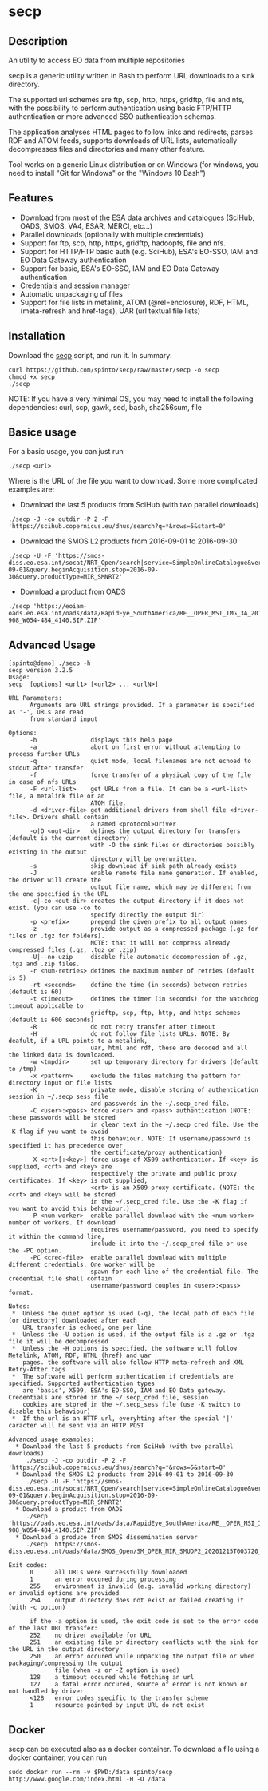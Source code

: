 # secp

## Description
An utility to access EO data from multiple repositories

secp is a generic utility written in Bash to perform URL downloads to a sink directory.

The supported url schemes are ftp, scp, http, https, gridftp, file and nfs, with the possibility to perform authentication using basic FTP/HTTP authentication or more advanced SSO authentication schemas.

The application analyses HTML pages to follow links and redirects, parses RDF and ATOM feeds, supports downloads of URL lists, automatically decompresses files and directories and many other feature.

Tool works on a generic Linux distribution or on Windows (for windows, you need to install "Git for Windows" or the "Windows 10 Bash")

## Features

* Download from most of the ESA data archives and catalogues (SciHub, OADS, SMOS, VA4, ESAR, MERCI, etc...)
* Parallel downloads (optionally with multiple credentials)
* Support for ftp, scp, http, https, gridftp, hadoopfs, file and nfs.
* Support for HTTP/FTP basic auth (e.g. SciHub), ESA's EO-SSO, IAM and EO Data Gateway authentication
* Support for basic, ESA's EO-SSO, IAM and EO Data Gateway authentication
* Credentials and session manager
* Automatic unpackaging of files
* Support for file lists in metalink, ATOM (@rel=enclosure), RDF, HTML, (meta-refresh and href-tags), UAR (url textual file lists)

## Installation

Download the [secp](https://github.com/spinto/secp/raw/master/secp) script, and run it. In summary:
```shell
curl https://github.com/spinto/secp/raw/master/secp -o secp
chmod +x secp
./secp
```

NOTE: If you have a very minimal OS, you may need to install the following dependencies: curl, scp, gawk, sed, bash, sha256sum, file

## Basice usage
For a basic usage, you can just run
```shell
./secp <url>
```
Where <url> is the URL of the file you want to download.
Some more complicated examples are:
* Download the last 5 products from SciHub (with two parallel downloads)
```shell
./secp -J -co outdir -P 2 -F 'https://scihub.copernicus.eu/dhus/search?q=*&rows=5&start=0'
```
* Download the SMOS L2 products from 2016-09-01 to 2016-09-30
```shell
./secp -U -F 'https://smos-diss.eo.esa.int/socat/NRT_Open/search|service=SimpleOnlineCatalogue&version=1.0&request=search&format=text%2Fplain&pageCount=50&query.beginAcquisition.start=2016-09-01&query.beginAcquisition.stop=2016-09-30&query.productType=MIR_SMNRT2'
```
* Download a product from OADS
```shell
./secp 'https://eoiam-oads.eo.esa.int/oads/data/RapidEye_SouthAmerica/RE__OPER_MSI_IMG_3A_20150727T143335_S25-908_W054-484_4140.SIP.ZIP'
```     
## Advanced Usage
```shell
[spinto@demo] ./secp -h
secp version 3.2.5
Usage:
secp  [options] <url1> [<url2> ... <urlN>]

URL Parameters:
      Arguments are URL strings provided. If a parameter is specified as '-', URLs are read
      from standard input

Options:
      -h               displays this help page
      -a               abort on first error without attempting to process further URLs
      -q               quiet mode, local filenames are not echoed to stdout after transfer
      -f               force transfer of a physical copy of the file in case of nfs URLs
      -F <url-list>    get URLs from a file. It can be a <url-list> file, a metalink file or an
                       ATOM file.
      -d <driver-file> get additional drivers from shell file <driver-file>. Drivers shall contain
                       a named <protocol>Driver
      -o|O <out-dir>   defines the output directory for transfers (default is the current directory)
                       with -O the sink files or directories possibly existing in the output
                       directory will be overwritten.
      -s               skip download if sink path already exists
      -J               enable remote file name generation. If enabled, the driver will create the
                       output file name, which may be different from the one specified in the URL
      -c|-co <out-dir> creates the output directory if it does not exist. (you can use -co to
                       specify directly the output dir)
      -p <prefix>      prepend the given prefix to all output names
      -z               provide output as a compressed package (.gz for files or .tgz for folders).
                       NOTE: that it will not compress already compressed files (.gz, .tgz or .zip)
      -U|--no-uzip     disable file automatic decompression of .gz, .tgz and .zip files.
      -r <num-retries> defines the maximum number of retries (default is 5)
      -rt <seconds>    define the time (in seconds) between retries (default is 60)
      -t <timeout>     defines the timer (in seconds) for the watchdog timeout applicable to
                       gridftp, scp, ftp, http, and https schemes (default is 600 seconds)
      -R               do not retry transfer after timeout
      -H               do not follow file lists URLs. NOTE: By deafult, if a URL points to a metalink,
                       uar, html and rdf, these are decoded and all the linked data is downloaded.
      -w <tmpdir>      set up temporary directory for drivers (default to /tmp)
      -x <pattern>     exclude the files matching the pattern for directory input or file lists
      -K               private mode, disable storing of authentication session in ~/.secp_sess file
                       and passwords in the ~/.secp_cred file.
      -C <user>:<pass> force <user> and <pass> authentication (NOTE: these passwords will be stored
                       in clear text in the ~/.secp_cred file. Use the -K flag if you want to avoid
                       this behaviour. NOTE: If username/passowrd is specified it has precedence over
                       the certificate/proxy authentication)
      -X <crt>[:<key>] force usage of X509 authentication. If <key> is supplied, <crt> and <key> are
                       respectively the private and public proxy certificates. If <key> is not supplied,
                       <crt> is an X509 proxy certificate. (NOTE: the <crt> and <key> will be stored
                       in the ~/.secp_cred file. Use the -K flag if you want to avoid this behaviour.)
      -P <num-worker>  enable parallel download with the <num-worker> number of workers. If download
                       requires username/password, you need to specify it within the command line,
                       include it into the ~/.secp_cred file or use the -PC option.
      -PC <cred-file>  enable parallel download with multiple different credentials. One worker will be
                       spawn for each line of the credential file. The credential file shall contain
                       username/password couples in <user>:<pass> format.

Notes:
 *  Unless the quiet option is used (-q), the local path of each file (or directory) downloaded after each
    URL transfer is echoed, one per line
 *  Unless the -U option is used, if the output file is a .gz or .tgz file it will be decompressed
 *  Unless the -H options is specified, the software will follow Metalink, ATOM, RDF, HTML (href) and uar
    pages. the software will also follow HTTP meta-refresh and XML Retry-After tags
 *  The software will perform authentication if credentials are specified. Supported authentication types
    are 'basic', X509, ESA's EO-SSO, IAM and EO Data gateway. Credentials are stored in the ~/.secp_cred file, session
    cookies are stored in the ~/.secp_sess file (use -K switch to disable this behaviour)
 *  If the url is an HTTP url, everyhting after the special '|' caracter will be sent via an HTTP POST

Advanced usage examples:
  * Download the last 5 products from SciHub (with two parallel downloads)
     ./secp -J -co outdir -P 2 -F 'https://scihub.copernicus.eu/dhus/search?q=*&rows=5&start=0'
  * Download the SMOS L2 products from 2016-09-01 to 2016-09-30
     ./secp -U -F 'https://smos-diss.eo.esa.int/socat/NRT_Open/search|service=SimpleOnlineCatalogue&version=1.0&request=search&format=text%2Fplain&pageCount=50&query.beginAcquisition.start=2016-09-01&query.beginAcquisition.stop=2016-09-30&query.productType=MIR_SMNRT2'
  * Download a product from OADS
     ./secp 'https://oads.eo.esa.int/oads/data/RapidEye_SouthAmerica/RE__OPER_MSI_IMG_3A_20150727T143335_S25-908_W054-484_4140.SIP.ZIP'
  * Download a produce from SMOS dissemination server
     ./secp 'https://smos-diss.eo.esa.int/oads/data/SMOS_Open/SM_OPER_MIR_SMUDP2_20201215T003720_20201215T013032_650_001_1.nc'

Exit codes:
      0      all URLs were successfully downloaded
      1      an error occured during processing
      255    environment is invalid (e.g. invalid working directory) or invalid options are provided
      254    output directory does not exist or failed creating it (with -c option)

      if the -a option is used, the exit code is set to the error code of the last URL transfer:
      252    no driver available for URL
      251    an existing file or directory conflicts with the sink for the URL in the output directory
      250    an error occured while unpacking the output file or when packaging/compressing the output
             file (when -z or -Z option is used)
      128    a timeout occured while fetching an url
      127    a fatal error occured, source of error is not known or not handled by driver
      <128   error codes specific to the transfer scheme
      1      resource pointed by input URL do not exist
```
## Docker
secp can be executed also as a docker container. To download a file using a docker container, you can run
```shell
sudo docker run --rm -v $PWD:/data spinto/secp http://www.google.com/index.html -H -O /data
```
